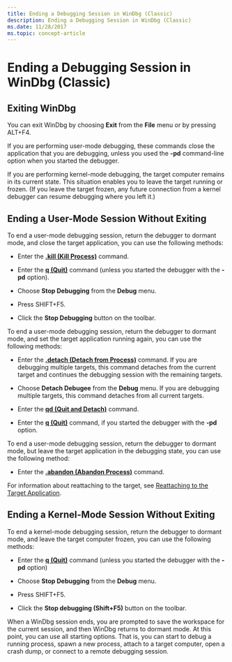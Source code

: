 ```yaml
---
title: Ending a Debugging Session in WinDbg (Classic)
description: Ending a Debugging Session in WinDbg (Classic)
ms.date: 11/28/2017
ms.topic: concept-article
---
```


# Ending a Debugging Session in WinDbg (Classic)

## Exiting WinDbg

You can exit WinDbg by choosing **Exit** from the **File** menu or by pressing ALT+F4.

If you are performing user-mode debugging, these commands close the application that you are debugging, unless you used the **-pd** command-line option when you started the debugger.

If you are performing kernel-mode debugging, the target computer remains in its current state. This situation enables you to leave the target running or frozen. (If you leave the target frozen, any future connection from a kernel debugger can resume debugging where you left it.)

## Ending a User-Mode Session Without Exiting

To end a user-mode debugging session, return the debugger to dormant mode, and close the target application, you can use the following methods:

- Enter the [**.kill (Kill Process)**](../debuggercmds/-kill--kill-process-.md) command.

- Enter the [**q (Quit)**](../debuggercmds/q--qq--quit-.md) command (unless you started the debugger with the **-pd** option).

- Choose **Stop Debugging** from the **Debug** menu.

- Press SHIFT+F5.

- Click the **Stop Debugging** button on the toolbar.

To end a user-mode debugging session, return the debugger to dormant mode, and set the target application running again, you can use the following methods:

- Enter the [**.detach (Detach from Process)**](../debuggercmds/-detach--detach-from-process-.md) command. If you are debugging multiple targets, this command detaches from the current target and continues the debugging session with the remaining targets.

- Choose **Detach Debugee** from the **Debug** menu. If you are debugging multiple targets, this command detaches from all current targets.

- Enter the [**qd (Quit and Detach)**](../debuggercmds/qd--quit-and-detach-.md) command.

- Enter the [**q (Quit)**](../debuggercmds/q--qq--quit-.md) command, if you started the debugger with the **-pd** option.

To end a user-mode debugging session, return the debugger to dormant mode, but leave the target application in the debugging state, you can use the following method:

- Enter the [**.abandon (Abandon Process)**](../debuggercmds/-abandon--abandon-process-.md) command.

For information about reattaching to the target, see [Reattaching to the Target Application](reattaching-to-the-target-application.md).

## Ending a Kernel-Mode Session Without Exiting

To end a kernel-mode debugging session, return the debugger to dormant mode, and leave the target computer frozen, you can use the following methods:

- Enter the [**q (Quit)**](../debuggercmds/q--qq--quit-.md) command (unless you started the debugger with the **-pd** option)

- Choose **Stop Debugging** from the **Debug** menu.
- Press SHIFT+F5.

- Click the **Stop debugging (Shift+F5)** button on the toolbar.

When a WinDbg session ends, you are prompted to save the workspace for the current session, and then WinDbg returns to dormant mode. At this point, you can use all starting options. That is, you can start to debug a running process, spawn a new process, attach to a target computer, open a crash dump, or connect to a remote debugging session.

